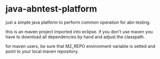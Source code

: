 java-abntest-platform
=====================

just a simple java platform to perform common operation for abn testing.

this is an maven project imported into eclipse. if you don't use maven you have to download all dependencies by hand and adjust the classpath.

for maven users, be sure that M2_REPO environment variable is setted and point to your local maven repository.
